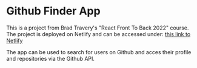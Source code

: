 # Github Finder App

This is a project from Brad Travery's "React Front To Back 2022" course.
The project is deployed on Netlify and can be accessed under:
[this link to Netlify](https://classy-moonbeam-449080.netlify.app/)

The app can be used to search for users on Github and acces their profile and repositories via the Github API.
